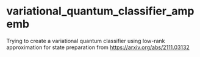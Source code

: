 # variational_quantum_classifier_ampemb
Trying to create a variational quantum classifier using low-rank approximation for state preparation from https://arxiv.org/abs/2111.03132
